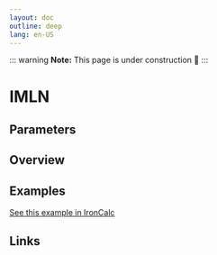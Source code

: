 ```yaml
---
layout: doc
outline: deep
lang: en-US
---
```


::: warning
**Note:** This page is under construction 🚧
:::

# IMLN

## Parameters

## Overview

## Examples

[See this example in IronCalc](https://app.ironcalc.com/?filename=imln)

## Links